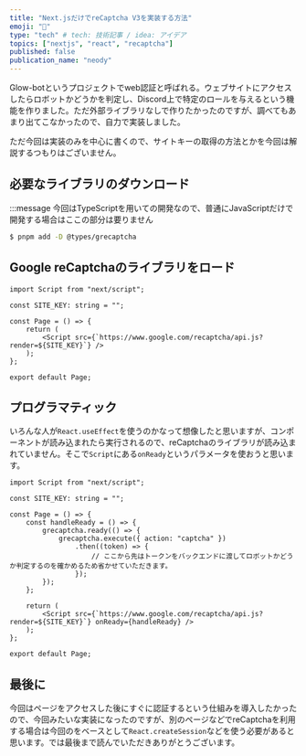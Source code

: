 ```yaml
---
title: "Next.jsだけでreCaptcha V3を実装する方法"
emoji: "🐙"
type: "tech" # tech: 技術記事 / idea: アイデア
topics: ["nextjs", "react", "recaptcha"]
published: false
publication_name: "neody"
---
```


Glow-botというプロジェクトでweb認証と呼ばれる。ウェブサイトにアクセスしたらロボットかどうかを判定し、Discord上で特定のロールを与えるという機能を作りました。ただ外部ライブラリなしで作りたかったのですが、調べてもあまり出てこなかったので、自力で実装しました。

ただ今回は実装のみを中心に書くので、サイトキーの取得の方法とかを今回は解説するつもりはございません。

## 必要なライブラリのダウンロード
:::message 今回はTypeScriptを用いての開発なので、普通にJavaScriptだけで開発する場合はここの部分は要りません
```bash
$ pnpm add -D @types/grecaptcha
```

## Google reCaptchaのライブラリをロード
```tsx
import Script from "next/script";

const SITE_KEY: string = "";

const Page = () => {
    return (
        <Script src={`https://www.google.com/recaptcha/api.js?render=${SITE_KEY}`} />
    );
};

export default Page;
```

## プログラマティック
いろんな人が`React.useEffect`を使うのかなって想像したと思いますが、コンポーネントが読み込まれたら実行されるので、reCaptchaのライブラリが読み込まれていません。そこで`Script`にある`onReady`というパラメータを使おうと思います。

```tsx
import Script from "next/script";

const SITE_KEY: string = "";

const Page = () => {
    const handleReady = () => {
        grecaptcha.ready(() => {
            grecaptcha.execute({ action: "captcha" })
                .then((token) => {
                    // ここから先はトークンをバックエンドに渡してロボットかどうか判定するのを確かめるため省かせていただきます。
                });
        });
    };

    return (
        <Script src={`https://www.google.com/recaptcha/api.js?render=${SITE_KEY}`} onReady={handleReady} />
    );
};

export default Page;
```

## 最後に
今回はページをアクセスした後にすぐに認証するという仕組みを導入したかったので、今回みたいな実装になったのですが、別のページなどでreCaptchaを利用する場合は今回のをベースとして`React.createSession`などを使う必要があると思います。では最後まで読んでいただきありがとうございます。